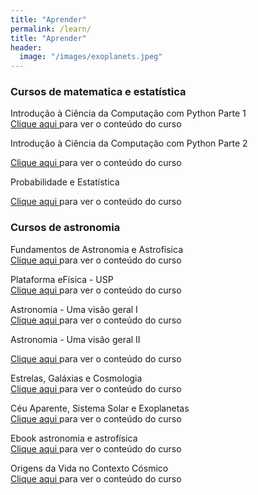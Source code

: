 ```yaml
---
title: "Aprender"
permalink: /learn/
title: "Aprender"
header:
  image: "/images/exoplanets.jpeg"
---
```

### Cursos de matematica e estatística <br>

Introdução à Ciência da Computação com Python Parte 1 <br>
<a href="https://www.coursera.org/learn/ciencia-computacao-python-conceitos">Clique aqui </a>para ver o conteúdo do curso <br>

Introdução à Ciência da Computação com Python Parte 2 <br>

<a href="https://www.coursera.org/learn/ciencia-computacao-python-conceitos-2">Clique aqui </a>para ver o conteúdo do curso <br>

Probabilidade e Estatística <br>

<a href="https://play.veduca.org/curso-online-probabilidade-e-estatistica">Clique aqui </a>para ver o conteúdo do curso <br>


### Cursos de astronomia <br>

Fundamentos de Astronomia e Astrofísica <br>
<a href="https://www.youtube.com/playlist?list=PLl2gYO4hw15F0UMmKNA_vrFsn53anExCo">Clique aqui </a>para ver o conteúdo do curso <br>

Plataforma eFísica - USP <br>
<a href="https://efisica.atp.usp.br/home/#">Clique aqui </a>para ver o conteúdo do curso <br>


Astronomia - Uma visão geral I <br>
<a href="https://www.youtube.com/playlist?list=PLxI8Can9yAHd7kUPviBHxr-49QEl7PRXR">Clique aqui </a>para ver o conteúdo do curso <br>


Astronomia - Uma visão geral II <br>

<a href="https://www.youtube.com/playlist?list=PLxI8Can9yAHfJ2sGxMii8mJ6maoCj9AtU">Clique aqui </a>para ver o conteúdo do curso <br>


Estrelas, Galáxias e Cosmologia <br>
<a href="https://eaulas.usp.br/portal/course.action?course=173">Clique aqui </a>para ver o conteúdo do curso <br>


Céu Aparente, Sistema Solar e Exoplanetas <br>
<a href="https://eaulas.usp.br/portal/course.action?course=155">Clique aqui </a>para ver o conteúdo do curso <br>


Ebook astronomia e astrofísica <br>
<a href="http://astro.if.ufrgs.br/livro.pdf">Clique aqui </a>para ver o conteúdo do curso <br>


Origens da Vida no Contexto Cósmico <br>
<a href="https://www.coursera.org/learn/origensdavida">Clique aqui </a>para ver o conteúdo do curso <br>
